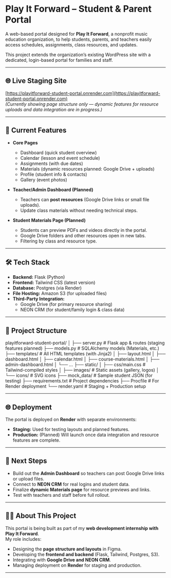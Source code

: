 # Play It Forward – Student & Parent Portal

A web-based portal designed for **Play It Forward**, a nonprofit music education organization, to help students, parents, and teachers easily access schedules, assignments, class resources, and updates.

This project extends the organization’s existing WordPress site with a dedicated, login-based portal for families and staff.

---

## 🌐 Live Staging Site

[https://playitforward-student-portal.onrender.com](https://playitforward-student-portal.onrender.com)  
*(Currently showing page structure only — dynamic features for resource uploads and data integration are in progress.)*

---

## 🚀 Current Features

- **Core Pages**  
  - Dashboard (quick student overview)  
  - Calendar (lesson and event schedule)  
  - Assignments (with due dates)  
  - Materials (dynamic resources planned: Google Drive + uploads)  
  - Profile (student info & contacts)  
  - Gallery (event photos)  

- **Teacher/Admin Dashboard (Planned)**  
  - Teachers can **post resources** (Google Drive links or small file uploads).  
  - Update class materials without needing technical steps.  

- **Student Materials Page (Planned)**  
  - Students can preview PDFs and videos directly in the portal.  
  - Google Drive folders and other resources open in new tabs.  
  - Filtering by class and resource type.

---

## 🛠 Tech Stack

- **Backend:** Flask (Python)  
- **Frontend:** Tailwind CSS (latest version)  
- **Database:** Postgres (via Render)  
- **File Hosting:** Amazon S3 (for uploaded files)  
- **Third-Party Integration:**  
  - Google Drive (for primary resource sharing)  
  - NEON CRM (for student/family login & class data)

---

## 📂 Project Structure

playitforward-student-portal/
│
├── server.py # Flask app & routes (staging features planned)
├── models.py # SQLAlchemy models (Materials, etc.)
├── templates/ # All HTML templates (with Jinja2)
│ ├── layout.html
│ ├── dashboard.html
│ ├── calendar.html
│ ├── course-materials.html
│ ├── admin-dashboard.html
│ └── ...
├── static/
│ ├── css/main.css # Tailwind-compiled styles
│ ├── images/ # Static assets (gallery, logos)
│ └── icons/ # SVG icons
├── mock_data/ # Sample student JSON (for testing)
├── requirements.txt # Project dependencies
├── Procfile # For Render deployment
└── render.yaml # Staging + Production setup

---

## 🌐 Deployment

The portal is deployed on **Render** with separate environments:
- **Staging:** Used for testing layouts and planned features.  
- **Production:** (Planned) Will launch once data integration and resource features are complete.

---

## 🎯 Next Steps

- Build out the **Admin Dashboard** so teachers can post Google Drive links or upload files.  
- Connect to **NEON CRM** for real logins and student data.  
- Finalize **dynamic Materials page** for resource previews and links.  
- Test with teachers and staff before full rollout.

---

## 👩‍💻 About This Project

This portal is being built as part of my **web development internship with Play It Forward**.  
My role includes:
- Designing the **page structure and layouts** in Figma.  
- Developing the **frontend and backend** (Flask, Tailwind, Postgres, S3).  
- Integrating with **Google Drive and NEON CRM**.  
- Managing deployment on **Render** for staging and production.

---
